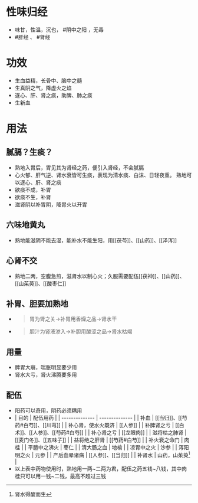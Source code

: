 # 性味归经
- 味甘，性温，沉也， #阴中之阳 ，无毒
-  #肝经  、 #肾经
# 功效
- 生血益精，长骨中、脑中之髓
- 生真阴之气，降虚火之焰
- 逐心、肝、肾之痰，助脾、肺之痰
- 生新血
# 用法
## 腻膈？生痰？
- 熟地入胃后，胃见其为肾经之药，便引入肾经，不会腻膈
- 心火郁、肝气逆、肾水衰皆可生痰，表现为清水痰、白沫、日轻夜重。   熟地可以逐心、肝、肾之痰
- 欲痰不成，补胃
- 欲痰不生，补肾
- 滋肾阴以补胃阴，降胃火以开胃
## 六味地黄丸
- 熟地能滋阴不能去湿，能补水不能生阳，用[[茯苓]]、[[山药]]、[[泽泻]]
## 心肾不交
- 熟地二两，空腹急煎，滋肾水以制心火；久服需要配伍[[茯神]]、[[山药]]、[[山茱萸]]、[[酸枣仁]]
## 补胃、胆要加熟地
- >胃为肾之关→补胃用香燥之品→肾水干
- >胆汁为肾液渗入→补胆用酸涩之品→肾水枯竭
## 用量
- 脾胃大崩，喘胀明显要少用
- 肾水大亏，肾火沸腾要多用
## 配伍
- 阳药可以奇用，阴药必须耦用
- | 目的         | 配伍用药          |
| -------------- | -------------- |
| 补血 | [[当归]]、[[芍药#白芍]]、[[川芎]] |
| 补心肾，使水火既济 | [[人参]] |
| 补脾肾之亏 | [[白术]]、[[人参]]、[[芍药#白芍]] |
| 补心肾之亏 | [[龙眼肉]] |
| 滋将枯之肺肾 | [[麦门冬]]、[[五味子]] |
| 益将绝之肝肾 | [[芍药#白芍]] |
| 补火衰之命门 | 肉桂 |
| 平膻中之沸火 | 枣仁 |
| 清大肠之血 | 地榆 |
| 凉胃中之火 | 沙参 |
| 泻阳明之火 | 元参 |
| 产后血晕诸病 | [[人参]]、[[当归]] |
| 补肾水 | 山药，山茱萸[^1] |
- 以上表中药物使用时，熟地用一两~二两为君，配伍之药五钱~八钱，其中肉桂只可以用一钱~二钱，最高不超过三钱


[^1]: 肾水得酸而生